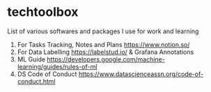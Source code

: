 # techtoolbox
List of various softwares and packages I use for work and learning

1. For Tasks Tracking, Notes and Plans https://www.notion.so/
2. For Data Labelling https://labelstud.io/ & Grafana Annotations
3. ML Guide https://developers.google.com/machine-learning/guides/rules-of-ml
4. DS Code of Conduct https://www.datascienceassn.org/code-of-conduct.html
